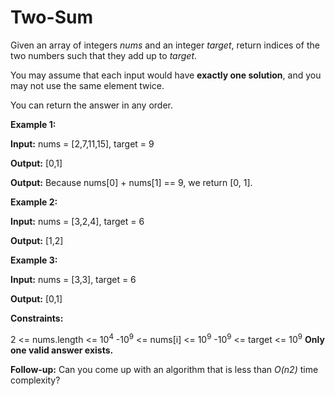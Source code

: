 # Two-Sum

Given an array of integers *nums* and an integer *target*, return indices of the two numbers such that they add up to *target*.

You may assume that each input would have **exactly one solution**, and you may not use the same element twice.

You can return the answer in any order.

**Example 1:**

**Input:** nums = [2,7,11,15], target = 9

**Output:** [0,1]

**Output:** Because nums[0] + nums[1] == 9, we return [0, 1].


**Example 2:**

**Input:** nums = [3,2,4], target = 6

**Output:** [1,2]


**Example 3:**

**Input:** nums = [3,3], target = 6

**Output:** [0,1]
 

**Constraints:**

2 <= nums.length <= 10<sup>4</sup>
-10<sup>9</sup> <= nums[i] <= 10<sup>9</sup>
-10<sup>9</sup> <= target <= 10<sup>9</sup>
**Only one valid answer exists.**
 

**Follow-up:** Can you come up with an algorithm that is less than *O(n2)* time complexity?
